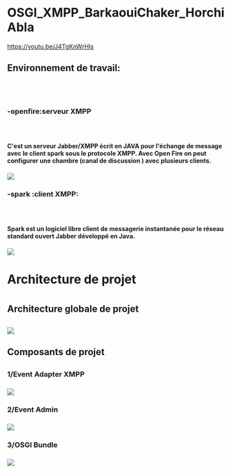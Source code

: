 # OSGI_XMPP_BarkaouiChaker_HorchiAbla

https://youtu.be/J4TgKnWrHIs
<h2>Environnement de travail: <h2/>
<br/>

<h3>-openfire:serveur XMPP <h3/><br/>
<h4>C'est un serveur Jabber/XMPP écrit en JAVA pour l'échange de message avec le client spark sous le protocole XMPP.
Avec Open Fire on peut configurer une chambre (canal de discussion ) avec plusieurs clients.<h4/>
<img src="https://docs.geoserver.org/latest/en/user/_images/openfire002.jpg"/>

<h3>-spark :client XMPP:<h3/> <br/>
<h4>Spark est un logiciel libre client de messagerie instantanée pour le réseau standard ouvert Jabber développé en Java.<h4/>
<img src="https://upload.wikimedia.org/wikipedia/commons/9/97/SL07_Spark.png"/>

<h1>Architecture de projet <h1/>
<h2>Architecture globale de projet <h2/>
<img src="https://jaxenter.com/wp-content/uploads/2016/02/abbildung-2-768x189.png"/>
<h2>Composants de projet<h2/>
<h3>1/Event Adapter XMPP <h3/>
<img src="https://www.researchgate.net/profile/Khalifa_Toumi/publication/224084137/figure/fig1/AS:668966825508875@1536505528874/Portal-architecture-The-OSGi-8-platform-is-devoted-to-the-deployment-and-the_Q640.jpg"/>

<h3>2/Event Admin <h3/>
<img src="https://enroute.osgi.org/img/services/org.osgi.service.event.overview.png"/>
<h3>3/OSGI Bundle<h3/>
<img src="https://encrypted-tbn0.gstatic.com/images?q=tbn:ANd9GcRxHhQtdpflWMOMY6A9M2gFAErDC56MkRNCAA&usqp=CAU"/>
